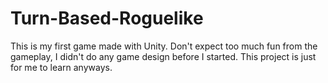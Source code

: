 # Turn-Based-Roguelike

 This is my first game made with Unity. 
 Don't expect too much fun from the gameplay, I didn't do any game design before I started. This project is just for me to learn anyways. 
